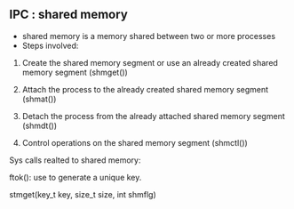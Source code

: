 ## IPC : shared memory
- shared memory is a memory shared between two or more processes
- Steps involved:

1. Create the shared memory segment or use an already created shared memory segment (shmget())

2. Attach the process to the already created shared memory segment (shmat())

3. Detach the process from the already attached shared memory segment (shmdt())

4. Control operations on the shared memory segment (shmctl())

Sys calls realted to shared memory:

ftok(): use to generate a unique key.

stmget(key_t key, size_t size, int shmflg)

